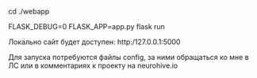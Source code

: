 cd ./webapp 

FLASK_DEBUG=0 FLASK_APP=app.py flask run

Локально сайт будет доступен:
http:/127.0.0.1:5000

Для запуска потребуются файлы  config, за ними обращаться ко мне в ЛС
или в комментариях к проекту на neurohive.io
